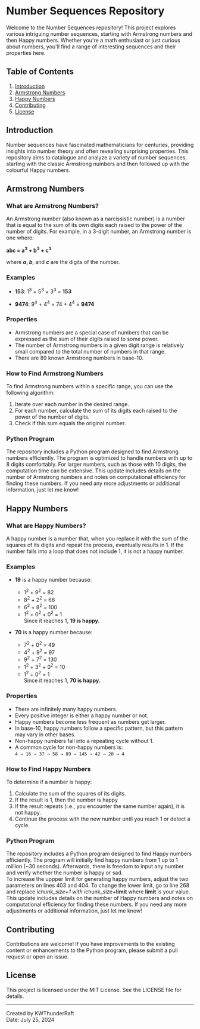 # Number Sequences Repository

Welcome to the Number Sequences repository! This project explores various intriguing number sequences, starting with Armstrong numbers and then Happy numbers. Whether you're a math enthusiast or just curious about numbers, you'll find a range of interesting sequences and their properties here.

## Table of Contents

1. [Introduction](#introduction)
2. [Armstrong Numbers](#armstrong-numbers)
3. [Happy Numbers](#happy-numbers)
4. [Contributing](#contributing)
5. [License](#license)

## Introduction

Number sequences have fascinated mathematicians for centuries, providing insights into number theory and often revealing surprising properties. This repository aims to catalogue and analyze a variety of number sequences, starting with the classic Armstrong numbers and then followed up with the colourful Happy numbers.

## Armstrong Numbers

### What are Armstrong Numbers?

An Armstrong number (also known as a narcissistic number) is a number that is equal to the sum of its own digits each raised to the power of the number of digits. For example, in a 3-digit number, an Armstrong number is one where:

<b>abc = a<sup>3</sup> + b<sup>3</sup> + c<sup>3</sup></b>

where <b><em>a</em>, <em>b</em></b>, and <b><em>c</em></b> are the digits of the number.  

### Examples

- **153**:  1<sup>3</sup> + 5<sup>3</sup> + 3<sup>3</sup> = <b>153</b>

- **9474**: 9<sup>4</sup> + 4<sup>4</sup> + 74</sup> + 4<sup>4</sup> = <b>9474</b>

### Properties

- Armstrong numbers are a special case of numbers that can be expressed as the sum of their digits raised to some power.
- The number of Armstrong numbers in a given digit range is relatively small compared to the total number of numbers in that range.
- There are 89 known Armstrong numbers in base-10.

### How to Find Armstrong Numbers

To find Armstrong numbers within a specific range, you can use the following algorithm:

1. Iterate over each number in the desired range.
2. For each number, calculate the sum of its digits each raised to the power of the number of digits.
3. Check if this sum equals the original number.

### Python Program

The repository includes a Python program designed to find Armstrong numbers efficiently. The program is optimized to handle numbers with up to 8 digits comfortably. For larger numbers, such as those with 10 digits, the computation time can be extensive.
This update includes details on the number of Armstrong numbers and notes on computational efficiency for finding these numbers. If you need any more adjustments or additional information, just let me know!

## Happy Numbers

### What are Happy Numbers?

A happy number is a number that, when you replace it with the sum of the squares of its digits and repeat the process, eventually results in 1. If the number falls into a loop that does not include 1, it is not a happy number.

### Examples

- **19** is a happy number because:
  - 1<sup>2</sup> + 9<sup>2</sup> = 82
  - 8<sup>2</sup> + 2<sup>2</sup> = 68
  - 6<sup>2</sup> + 8<sup>2</sup> = 100
  - 1<sup>2</sup> + 0<sup>2</sup> + 0<sup>2</sup> = 1  
  Since it reaches 1, <b>19 is happy.</b>  

- **70** is a happy number because:
  - 7<sup>2</sup> + 0<sup>2</sup> = 49
  - 4<sup>2</sup> + 9<sup>2</sup> = 97
  - 9<sup>2</sup> + 7<sup>2</sup> = 130
  - 1<sup>2</sup> + 3<sup>2</sup> + 0<sup>2</sup> = 10
  - 1<sup>2</sup> + 0<sup>2</sup> = 1  
  Since it reaches 1, <b>70 is happy.</b>  

### Properties

- There are infinitely many happy numbers.
- Every positive integer is either a happy number or not.
- Happy numbers become less frequent as numbers get larger.
- In base-10, happy numbers follow a specific pattern, but this pattern may vary in other bases.
- Non-happy numbers fall into a repeating cycle without 1.
- A common cycle for non-happy numbers is:  
  `4 → 16 → 37 → 58 → 89 → 145 → 42 → 20 → 4`

### How to Find Happy Numbers

To determine if a number is happy:

1. Calculate the sum of the squares of its digits.
2. If the result is 1, then the number is happy
3. If the result repeats (i.e., you encounter the same number again), it is not happy.
4. Continue the process with the new number until you reach 1 or detect a cycle.

### Python Program
The repository includes a Python program designed to find Happy numbers efficiently. The program will initially find happy numbers from 1 up to 1 million (~30 seconds). Afterwards, there is freedom to input any number and verify whether the number is happy or sad.  
To increase the uppper limit for generating happy numbers, adjust the two parameters on lines 403 and 404. To change the lower limit, go to line 268 and replace  i*chunk_size+1 with  i*chunk_size+**limit** where **limit** is your value.  
This update includes details on the number of Happy numbers and notes on computational efficiency for finding these numbers. If you need any more adjustments or additional information, just let me know!  

## Contributing

Contributions are welcome! If you have improvements to the existing content or enhancements to the Python program, please submit a pull request or open an issue.

## License

This project is licensed under the MIT License. See the LICENSE file for details.

---

Created by KWThunderRaft  
Date: July 25, 2024
